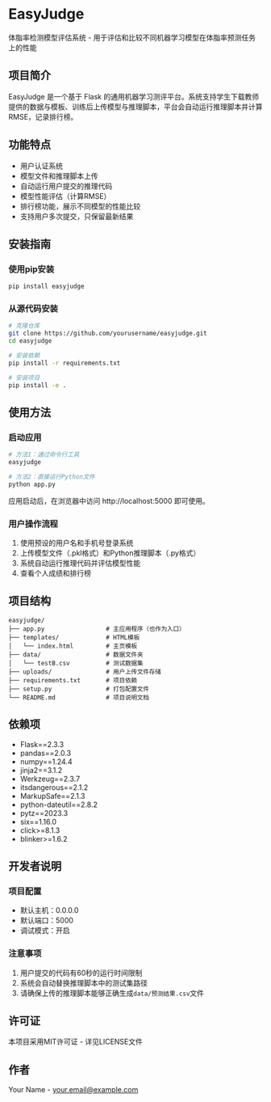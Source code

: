# EasyJudge

体脂率检测模型评估系统 - 用于评估和比较不同机器学习模型在体脂率预测任务上的性能

## 项目简介

EasyJudge 是一个基于 Flask 的通用机器学习测评平台。系统支持学生下载教师提供的数据与模板、训练后上传模型与推理脚本，平台会自动运行推理脚本并计算 RMSE，记录排行榜。

## 功能特点

- 用户认证系统
- 模型文件和推理脚本上传
- 自动运行用户提交的推理代码
- 模型性能评估（计算RMSE）
- 排行榜功能，展示不同模型的性能比较
- 支持用户多次提交，只保留最新结果

## 安装指南

### 使用pip安装

```bash
pip install easyjudge
```

### 从源代码安装

```bash
# 克隆仓库
git clone https://github.com/yourusername/easyjudge.git
cd easyjudge

# 安装依赖
pip install -r requirements.txt

# 安装项目
pip install -e .
```

## 使用方法

### 启动应用

```bash
# 方法1：通过命令行工具
easyjudge

# 方法2：直接运行Python文件
python app.py
```

应用启动后，在浏览器中访问 http://localhost:5000 即可使用。

### 用户操作流程

1. 使用预设的用户名和手机号登录系统
2. 上传模型文件（.pkl格式）和Python推理脚本（.py格式）
3. 系统自动运行推理代码并评估模型性能
4. 查看个人成绩和排行榜

## 项目结构

```
easyjudge/
├── app.py                 # 主应用程序（也作为入口）
├── templates/             # HTML模板
│   └── index.html         # 主页模板
├── data/                  # 数据文件夹
│   └── testB.csv          # 测试数据集
├── uploads/               # 用户上传文件存储
├── requirements.txt       # 项目依赖
├── setup.py               # 打包配置文件
└── README.md              # 项目说明文档
```

## 依赖项

- Flask==2.3.3
- pandas==2.0.3
- numpy==1.24.4
- jinja2==3.1.2
- Werkzeug==2.3.7
- itsdangerous==2.1.2
- MarkupSafe==2.1.3
- python-dateutil==2.8.2
- pytz==2023.3
- six==1.16.0
- click>=8.1.3
- blinker>=1.6.2

## 开发者说明

### 项目配置

- 默认主机：0.0.0.0
- 默认端口：5000
- 调试模式：开启

### 注意事项

1. 用户提交的代码有60秒的运行时间限制
2. 系统会自动替换推理脚本中的测试集路径
3. 请确保上传的推理脚本能够正确生成`data/预测结果.csv`文件

## 许可证

本项目采用MIT许可证 - 详见LICENSE文件

## 作者

Your Name - your.email@example.com